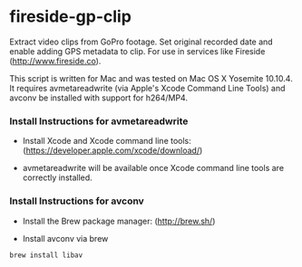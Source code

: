 # fireside-gp-clip
Extract video clips from GoPro footage. Set original recorded date and enable adding GPS metadata to clip. For use in services like Fireside (http://www.fireside.co).

This script is written for Mac and was tested on Mac OS X Yosemite 10.10.4. It requires avmetareadwrite (via Apple's Xcode Command Line Tools) and avconv be installed with support for h264/MP4.

### Install Instructions for avmetareadwrite

* Install Xcode and Xcode command line tools: (https://developer.apple.com/xcode/download/)

* avmetareadwrite will be available once Xcode command line tools are correctly installed.

### Install Instructions for avconv

* Install the Brew package manager: (http://brew.sh/)

* Install avconv via brew

```brew install libav```